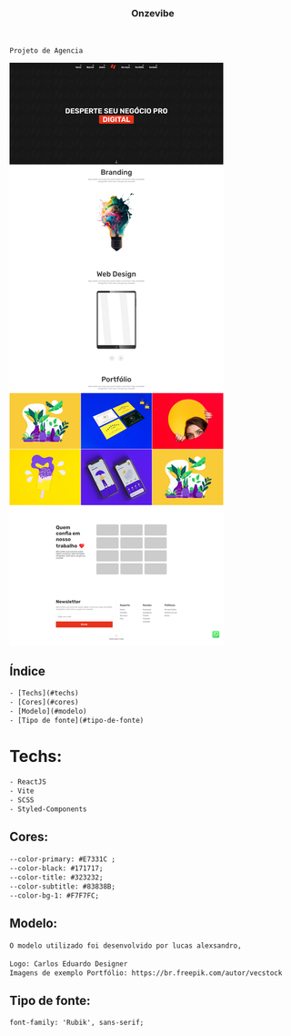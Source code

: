 <br />
<p align="center">
  <h3 align="center">Onzevibe</h3>
 <br />
  <p align="center">

    Projeto de Agencia

  </p>
</p>

![Preview page onzevibe](/preview.png)

## Índice

    - [Techs](#techs)
    - [Cores](#cores)
    - [Modelo](#modelo)
    - [Tipo de fonte](#tipo-de-fonte)

# Techs:

    - ReactJS
    - Vite
    - SCSS
    - Styled-Components

## Cores:

    --color-primary: #E7331C ;
    --color-black: #171717;
    --color-title: #323232;
    --color-subtitle: #83838B;
    --color-bg-1: #F7F7FC;


## Modelo:

    O modelo utilizado foi desenvolvido por lucas alexsandro, 

    Logo: Carlos Eduardo Designer
    Imagens de exemplo Portfólio: https://br.freepik.com/autor/vecstock 

## Tipo de fonte:

    font-family: 'Rubik', sans-serif;
